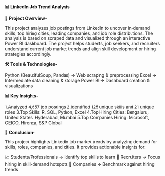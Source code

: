 **📊 LinkedIn Job Trend Analysis**

**📌 Project Overview-**

This project analyzes job postings from LinkedIn to uncover in-demand skills, top hiring cities, leading companies, and job role distributions. The analysis is based on scraped data and visualized through an interactive Power BI dashboard.
The project helps students, job seekers, and recruiters understand current job market trends and align skill development or hiring strategies accordingly.

**🛠️ Tools & Technologies-**

Python (BeautifulSoup, Pandas) → Web scraping & preprocessing
Excel → Intermediate data cleaning & storage
Power BI → Dashboard creation & visualizations

**📊 Key Insights-**

1.Analyzed 4,657 job postings
2.Identified 125 unique skills and 21 unique roles
3.Top Skills: R, SQL, Python, Excel
4.Top Hiring Cities: Bengaluru, United States, Hyderabad, Mumbai
5.Top Companies Hiring: Microsoft, GEICO, Hirenxa, S&P Global

**📌 Conclusion-**

This project highlights LinkedIn job market trends by analyzing demand for skills, roles, companies, and cities. It provides actionable insights for:

📈 Students/Professionals → Identify top skills to learn
🏢 Recruiters → Focus hiring in skill-demand hotspots
🎯 Companies → Benchmark against hiring trends
